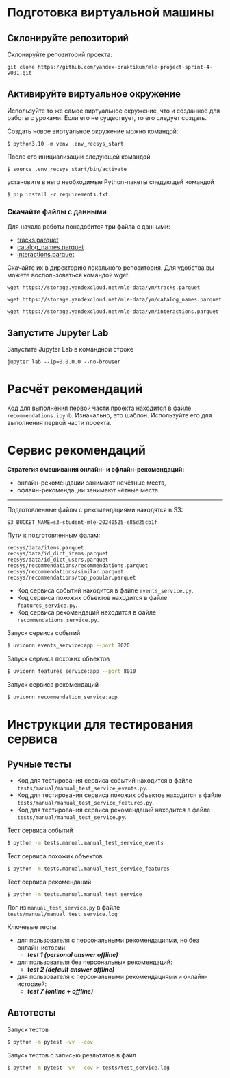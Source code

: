 # Подготовка виртуальной машины

## Склонируйте репозиторий

Склонируйте репозиторий проекта:

```
git clone https://github.com/yandex-praktikum/mle-project-sprint-4-v001.git
```

## Активируйте виртуальное окружение

Используйте то же самое виртуальное окружение, что и созданное для работы с уроками. Если его не существует, то его следует создать.

Создать новое виртуальное окружение можно командой:

```
$ python3.10 -m venv .env_recsys_start
```

После его инициализации следующей командой

```
$ source .env_recsys_start/bin/activate
```

установите в него необходимые Python-пакеты следующей командой

```
$ pip install -r requirements.txt
```

### Скачайте файлы с данными

Для начала работы понадобится три файла с данными:
- [tracks.parquet](https://storage.yandexcloud.net/mle-data/ym/tracks.parquet)
- [catalog_names.parquet](https://storage.yandexcloud.net/mle-data/ym/catalog_names.parquet)
- [interactions.parquet](https://storage.yandexcloud.net/mle-data/ym/interactions.parquet)
 
Скачайте их в директорию локального репозитория. Для удобства вы можете воспользоваться командой wget:

```
wget https://storage.yandexcloud.net/mle-data/ym/tracks.parquet

wget https://storage.yandexcloud.net/mle-data/ym/catalog_names.parquet

wget https://storage.yandexcloud.net/mle-data/ym/interactions.parquet
```

## Запустите Jupyter Lab

Запустите Jupyter Lab в командной строке

```
jupyter lab --ip=0.0.0.0 --no-browser
```

# Расчёт рекомендаций

Код для выполнения первой части проекта находится в файле `recommendations.ipynb`. Изначально, это шаблон. Используйте его для выполнения первой части проекта.

# Сервис рекомендаций

**Стратегия смешивания онлайн- и офлайн-рекомендаций:**
- онлайн-рекомендации занимают нечётные места,
- офлайн-рекомендации занимают чётные места.

---

Подготовленные файлы с рекомендациями находятся в S3:

```
S3_BUCKET_NAME=s3-student-mle-20240525-e85d25cb1f
```

Пути к подготовленным фалам:

```
recsys/data/items.parquet
recsys/data/id_dict_items.parquet
recsys/data/id_dict_users.parquet
recsys/recommendations/recommendations.parquet
recsys/recommendations/similar.parquet
recsys/recommendations/top_popular.parquet
```

- Код сервиса событий находится в файле `events_service.py`.
- Код сервиса похожих объектов находится в файле `features_service.py`.
- Код сервиса рекомендаций находится в файле `recommendations_service.py`.

Запуск сервиса событий
```bash
$ uvicorn events_service:app --port 8020
```

Запуск сервиса похожих объектов
```bash
$ uvicorn features_service:app --port 8010
```

Запуск сервиса рекомендаций
```bash
$ uvicorn recommendation_service:app 
```

# Инструкции для тестирования сервиса

## Ручные тесты

- Код для тестирования сервиса событий находится в файле `tests/manual/manual_test_service_events.py`.
- Код для тестирования сервиса похожих объектов находится в файле `tests/manual/manual_test_service_features.py`.
- Код для тестирования сервиса рекомендаций находится в файле `tests/manual/manual_test_service.py`.

Тест сервиса событий
```bash
$ python -m tests.manual.manual_test_service_events
```

Тест сервиса похожих объектов
```bash
$ python -m tests.manual.manual_test_service_features
```

Тест сервиса рекомендаций
```bash
$ python -m tests.manual.manual_test_service
```

Лог из `manual_test_service.py` в файле `tests/manual/manual_test_service.log`

Ключевые тесты:

- для пользователя с персональными рекомендациями, но без онлайн-истории:
  - ***test 1 (personal answer offline)***
- для пользователя без персональных рекомендаций:
  - ***test 2 (default answer offline)***
- для пользователя с персональными рекомендациями и онлайн-историей:
  - ***test 7 (online + offline)***

## Автотесты

Запуск тестов
```bash
$ python -m pytest -vv --cov
```

Запуск тестов с записью резльтатов в файл
```bash
$ python -m pytest -vv --cov > tests/test_service.log
```

